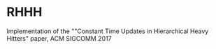 # RHHH
Implementation of the ""Constant Time Updates in Hierarchical Heavy Hitters" paper, ACM SIGCOMM 2017
